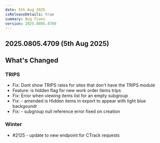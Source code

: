 ```yaml
---
date: 5th Aug 2025
isReleaseDetails: true
summary: Bug fixes
version: 2025.0805.4709
---
```

## 2025.0805.4709 (5th Aug 2025) 

## What's Changed

### TRIPS
* Fix: Dont show TRIPS rates for sites that don't have the TRIPS module 
* Feature: is hidden flag for new work order items trips 
* Fix: Error when viewing items list for an empty subgroup 
* Fix: - amended is Hidden items in export to appear with light blue backgoundr 
* Fix: - subgroup null reference error fixed on creation 

### Winter
* #2125 - update to new endpoint for CTrack requests 


